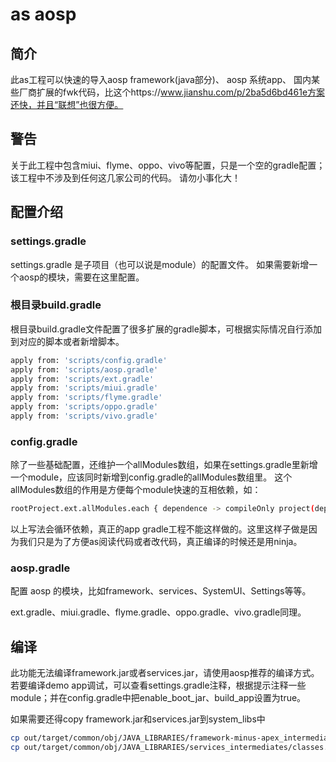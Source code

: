 # as aosp

## 简介
此as工程可以快速的导入aosp framework(java部分)、 aosp 系统app、 国内某些厂商扩展的fwk代码，比这个https://www.jianshu.com/p/2ba5d6bd461e方案还快，并且“联想”也很方便。

## 警告
关于此工程中包含miui、flyme、oppo、vivo等配置，只是一个空的gradle配置；该工程中不涉及到任何这几家公司的代码。
请勿小事化大！


## 配置介绍

### settings.gradle
settings.gradle 是子项目（也可以说是module）的配置文件。
如果需要新增一个aosp的模块，需要在这里配置。

### 根目录build.gradle
根目录build.gradle文件配置了很多扩展的gradle脚本，可根据实际情况自行添加到对应的脚本或者新增脚本。
```bash
apply from: 'scripts/config.gradle'
apply from: 'scripts/aosp.gradle'
apply from: 'scripts/ext.gradle'
apply from: 'scripts/miui.gradle'
apply from: 'scripts/flyme.gradle'
apply from: 'scripts/oppo.gradle'
apply from: 'scripts/vivo.gradle'
```

### config.gradle
除了一些基础配置，还维护一个allModules数组，如果在settings.gradle里新增一个module，应该同时新增到config.gradle的allModules数组里。
这个allModules数组的作用是方便每个module快速的互相依赖，如：
```bash
rootProject.ext.allModules.each { dependence -> compileOnly project(dependence.value) }
```
以上写法会循环依赖，真正的app gradle工程不能这样做的。这里这样子做是因为我们只是为了方便as阅读代码或者改代码，真正编译的时候还是用ninja。

### aosp.gradle
配置 aosp 的模块，比如framework、services、SystemUI、Settings等等。

ext.gradle、miui.gradle、flyme.gradle、oppo.gradle、vivo.gradle同理。


## 编译
此功能无法编译framework.jar或者services.jar，请使用aosp推荐的编译方式。
若要编译demo app调试，可以查看settings.gradle注释，根据提示注释一些module；并在config.gradle中把enable_boot_jar、build_app设置为true。

如果需要还得copy framework.jar和services.jar到system_libs中
```bash
cp out/target/common/obj/JAVA_LIBRARIES/framework-minus-apex_intermediates/classes.jar ../system_libs/framework-minus-apex.jar
cp out/target/common/obj/JAVA_LIBRARIES/services_intermediates/classes.jar ../system_libs/services.jar
```